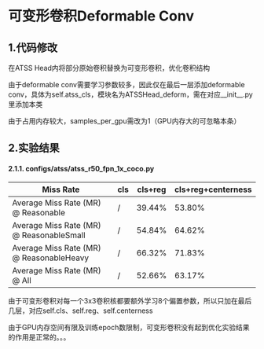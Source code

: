# 可变形卷积Deformable Conv

## 1.代码修改

在ATSS Head内将部分原始卷积替换为可变形卷积，优化卷积结构

由于deformable conv需要学习参数较多，因此仅在最后一层添加deformable conv，具体为self.atss_cls，模块名为ATSSHead_deform，需在对应__init__.py里添加本类

由于占用内存较大，samples_per_gpu需改为1（GPU内存大的可忽略本条）

## 2.实验结果

#### 2.1.1. configs/atss/atss_r50_fpn_1x_coco.py

| Miss Rate                                  | cls | cls+reg      | cls+reg+centerness|
|--------------------------------------------|-----------|--------------|---------------------------------------|
| Average Miss Rate  (MR) @ Reasonable       |  /   |    39.44%    |53.80%|
| Average Miss Rate  (MR) @ ReasonableSmall  |  /   |    54.84%    |64.62%|
| Average Miss Rate  (MR) @ ReasonableHeavy  |  /   |    66.32%    |71.83%|
| Average Miss Rate  (MR) @ All              |  /   |    52.66%    |63.17%|


由于可变形卷积对每一个3x3卷积核都要额外学习8个偏置参数，所以只加在最后几层，对应self.cls、self.reg、self.centerness

由于GPU内存空间有限及训练epoch数限制，可变形卷积没有起到优化实验结果的作用是正常的。。。
